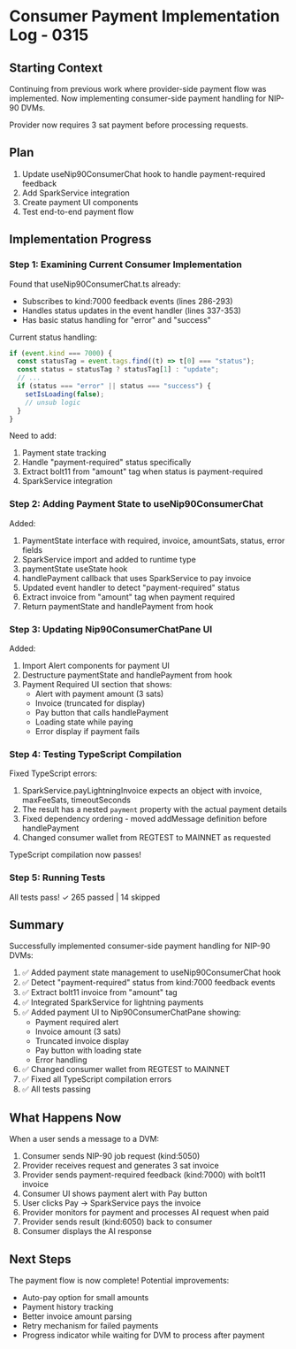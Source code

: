 # Consumer Payment Implementation Log - 0315

## Starting Context
Continuing from previous work where provider-side payment flow was implemented. Now implementing consumer-side payment handling for NIP-90 DVMs.

Provider now requires 3 sat payment before processing requests.

## Plan
1. Update useNip90ConsumerChat hook to handle payment-required feedback
2. Add SparkService integration
3. Create payment UI components
4. Test end-to-end payment flow

## Implementation Progress

### Step 1: Examining Current Consumer Implementation

Found that useNip90ConsumerChat.ts already:
- Subscribes to kind:7000 feedback events (lines 286-293)
- Handles status updates in the event handler (lines 337-353)
- Has basic status handling for "error" and "success"

Current status handling:
```typescript
if (event.kind === 7000) {
  const statusTag = event.tags.find((t) => t[0] === "status");
  const status = statusTag ? statusTag[1] : "update";
  // ...
  if (status === "error" || status === "success") {
    setIsLoading(false);
    // unsub logic
  }
}
```

Need to add:
1. Payment state tracking
2. Handle "payment-required" status specifically
3. Extract bolt11 from "amount" tag when status is payment-required
4. SparkService integration

### Step 2: Adding Payment State to useNip90ConsumerChat

Added:
1. PaymentState interface with required, invoice, amountSats, status, error fields
2. SparkService import and added to runtime type
3. paymentState useState hook
4. handlePayment callback that uses SparkService to pay invoice
5. Updated event handler to detect "payment-required" status
6. Extract invoice from "amount" tag when payment required
7. Return paymentState and handlePayment from hook

### Step 3: Updating Nip90ConsumerChatPane UI

Added:
1. Import Alert components for payment UI
2. Destructure paymentState and handlePayment from hook
3. Payment Required UI section that shows:
   - Alert with payment amount (3 sats)
   - Invoice (truncated for display)
   - Pay button that calls handlePayment
   - Loading state while paying
   - Error display if payment fails

### Step 4: Testing TypeScript Compilation

Fixed TypeScript errors:
1. SparkService.payLightningInvoice expects an object with invoice, maxFeeSats, timeoutSeconds
2. The result has a nested `payment` property with the actual payment details
3. Fixed dependency ordering - moved addMessage definition before handlePayment
4. Changed consumer wallet from REGTEST to MAINNET as requested

TypeScript compilation now passes!

### Step 5: Running Tests

All tests pass! ✓ 265 passed | 14 skipped

## Summary

Successfully implemented consumer-side payment handling for NIP-90 DVMs:

1. ✅ Added payment state management to useNip90ConsumerChat hook
2. ✅ Detect "payment-required" status from kind:7000 feedback events
3. ✅ Extract bolt11 invoice from "amount" tag
4. ✅ Integrated SparkService for lightning payments
5. ✅ Added payment UI to Nip90ConsumerChatPane showing:
   - Payment required alert
   - Invoice amount (3 sats)
   - Truncated invoice display
   - Pay button with loading state
   - Error handling
6. ✅ Changed consumer wallet from REGTEST to MAINNET
7. ✅ Fixed all TypeScript compilation errors
8. ✅ All tests passing

## What Happens Now

When a user sends a message to a DVM:
1. Consumer sends NIP-90 job request (kind:5050)
2. Provider receives request and generates 3 sat invoice
3. Provider sends payment-required feedback (kind:7000) with bolt11 invoice
4. Consumer UI shows payment alert with Pay button
5. User clicks Pay → SparkService pays the invoice
6. Provider monitors for payment and processes AI request when paid
7. Provider sends result (kind:6050) back to consumer
8. Consumer displays the AI response

## Next Steps

The payment flow is now complete! Potential improvements:
- Auto-pay option for small amounts
- Payment history tracking
- Better invoice amount parsing
- Retry mechanism for failed payments
- Progress indicator while waiting for DVM to process after payment